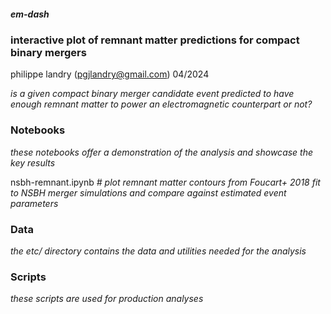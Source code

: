 ##### em-dash
### interactive plot of remnant matter predictions for compact binary mergers
philippe landry (pgjlandry@gmail.com) 04/2024

*is a given compact binary merger candidate event predicted to have enough remnant matter to power an electromagnetic counterpart or not?*

### Notebooks

*these notebooks offer a demonstration of the analysis and showcase the key results*

nsbh-remnant.ipynb *# plot remnant matter contours from Foucart+ 2018 fit to NSBH merger simulations and compare against estimated event parameters*

### Data

*the etc/ directory contains the data and utilities needed for the analysis*

### Scripts

*these scripts are used for production analyses*
